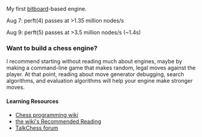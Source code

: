 My first [bitboard](https://www.chessprogramming.org/Bitboards)-based engine.

Aug 7: perft(4) passes at >1.35 million nodes/s

Aug 9: perft(5) passes at >3.5 million nodes/s (~1.4s)

### Want to build a chess engine?
I recommend starting without reading much about engines, maybe by making a command-line game that makes random, legal moves against the player. At that point, reading about move generator debugging, search algorithms, and evaluation algorithms will help your engine make stronger moves.
#### Learning Resources
- [Chess programming wiki](https://www.chessprogramming.org/Getting_Started)
- [the wiki's Recommended Reading](https://www.chessprogramming.org/Recommended_Reading)
- [TalkChess forum](https://talkchess.com/forum3/index.php)
